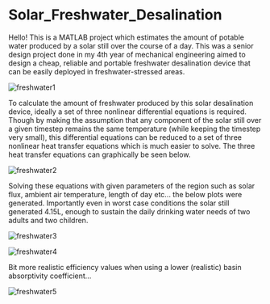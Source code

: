 # Solar_Freshwater_Desalination
 
Hello! This is a MATLAB project which estimates the amount of potable water produced by a solar still over the course of a day. This was a senior design project done in my 4th year of mechanical engineering aimed to design a cheap, reliable and portable freshwater desalination device that can be easily deployed in freshwater-stressed areas.

![freshwater1](https://user-images.githubusercontent.com/80991754/123301203-66143180-d4e9-11eb-8220-4ddf6ce4430f.JPG)

To calculate the amount of freshwater produced by this solar desalination device, ideally a set of three nonlinear differential equations is required. Though by making the assumption that any component of the solar still over a given timestep remains the same temperature (while keeping the timestep very small), this differential equations can be reduced to a set of three nonlinear heat transfer equations which is much easier to solve. The three heat transfer equations can graphically be seen below.

![freshwater2](https://user-images.githubusercontent.com/80991754/123302611-e12a1780-d4ea-11eb-9f2a-bd4f7d1b0d31.JPG)

Solving these equations with given parameters of the region such as solar flux, ambient air temperature, length of day etc... the below plots were generated. Importantly even in worst case conditions the solar still generated 4.15L, enough to sustain the daily drinking water needs of two adults and two children.

![freshwater3](https://user-images.githubusercontent.com/80991754/123302793-0fa7f280-d4eb-11eb-9486-2cdbd0df55c2.JPG)

![freshwater4](https://user-images.githubusercontent.com/80991754/123302802-12a2e300-d4eb-11eb-97ee-54f93bd0aa31.JPG)

Bit more realistic efficiency values when using a lower (realistic) basin absorptivity coefficient...

![freshwater5](https://user-images.githubusercontent.com/80991754/123302814-18002d80-d4eb-11eb-8e8c-7abd13fa6d11.JPG)
